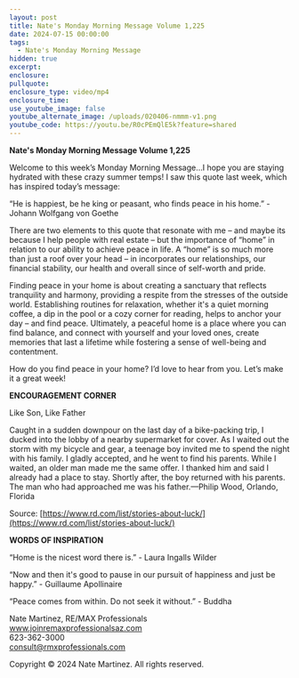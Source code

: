 ```yaml
---
layout: post
title: Nate's Monday Morning Message Volume 1,225
date: 2024-07-15 00:00:00
tags:
  - Nate's Monday Morning Message
hidden: true
excerpt:
enclosure:
pullquote:
enclosure_type: video/mp4
enclosure_time:
use_youtube_image: false
youtube_alternate_image: /uploads/020406-nmmm-v1.png
youtube_code: https://youtu.be/R0cPEmQlE5k?feature=shared
---
```

**Nate's Monday Morning Message Volume 1,225**

Welcome to this week’s Monday Morning Message…I hope you are staying hydrated with these crazy summer temps! I saw this quote last week, which has inspired today’s message:

“He is happiest, be he king or peasant, who finds peace in his home.” - Johann Wolfgang von Goethe

There are two elements to this quote that resonate with me – and maybe its because I help people with real estate – but the importance of “home” in relation to our ability to achieve peace in life. A “home” is so much more than just a roof over your head – in incorporates our relationships, our financial stability, our health and overall since of self-worth and pride.

Finding peace in your home is about creating a sanctuary that reflects tranquility and harmony, providing a respite from the stresses of the outside world. Establishing routines for relaxation, whether it's a quiet morning coffee, a dip in the pool or a cozy corner for reading, helps to anchor your day – and find peace. Ultimately, a peaceful home is a place where you can find balance, and connect with yourself and your loved ones, create memories that last a lifetime while fostering a sense of well-being and contentment.

How do you find peace in your home? I’d love to hear from you. Let’s make it a great week!

**ENCOURAGEMENT CORNER**&nbsp;

Like Son, Like Father

Caught in a sudden downpour on the last day of a bike-packing trip, I ducked into the lobby of a nearby supermarket for cover. As I waited out the storm with my bicycle and gear, a teenage boy invited me to spend the night with his family. I gladly accepted, and he went to find his parents. While I waited, an older man made me the same offer. I thanked him and said I already had a place to stay. Shortly after, the boy returned with his parents. The man who had approached me was his father.—Philip Wood, Orlando, Florida

Source: [https://www.rd.com/list/stories-about-luck/](https://www.rd.com/list/stories-about-luck/)

**WORDS OF INSPIRATION**

“Home is the nicest word there is.” - Laura Ingalls Wilder

“Now and then it's good to pause in our pursuit of happiness and just be happy.” - Guillaume Apollinaire

“Peace comes from within. Do not seek it without.” - Buddha

Nate Martinez, RE/MAX Professionals<br>www.joinremaxprofessionalsaz.com<br>623-362-3000<br>consult@rmxprofessionals.com

Copyright © 2024 Nate Martinez. All rights reserved.